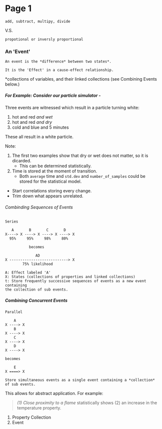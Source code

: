 Page 1
======

    add, subtract, multipy, divide
V.S.

    propotional or inversly proportional

### An 'Event'
    
    An event is the *difference* between two states*.

    It is the 'Effect' in a cause-effect relationship.

*collections of variables, and their linked collections (see Combining Events below.)

##### For Example: Consider our particle simulator -

Three events are witnessed which result in a particle turning white:
1. hot and red *and wet*
1. hot and red *and dry*
1. cold and blue and 5 minutes

These all result in a white particle.

Note:
1. The first two examples show that dry or wet does not matter, so it is dicarded.
    * This can be determined statistically.
2. Time is stored at the moment of transition.
    * Both `average` time and `std.dev` and `number_of_samples` could be stored for the statistical model.    

* Start correlations storing every change.
* Trim down what appears unrelated.

###### Combinding *Sequences* of Events
    Series
```
   A       B       C       D
X----> X ----> X ----> X ----> X    
  95%     95%     98%     80%

           becomes
           
              AD
X ---------------------------> X
        75% likelihood

A: Effect labeled 'A'
X: States (collections of properties and linked collections)
t: Store frequently successive sequences of events as a new event containing
the collection of sub events.
```
    
##### Combining *Concurrent* Events
    Parallel
```
    A
X ----> X
    B
X ----> X
    C
X ----> X
    D
X ----> X

becomes

    E
X ====> X

Store simultaneous events as a single event containing a *collection* of sub events.
```
This allows for abstract application. For example: 

>*(1) Close proximity to a flame* statistically shows (2) an increase
>in the temperature property.

1. Property Collection
2. Event

